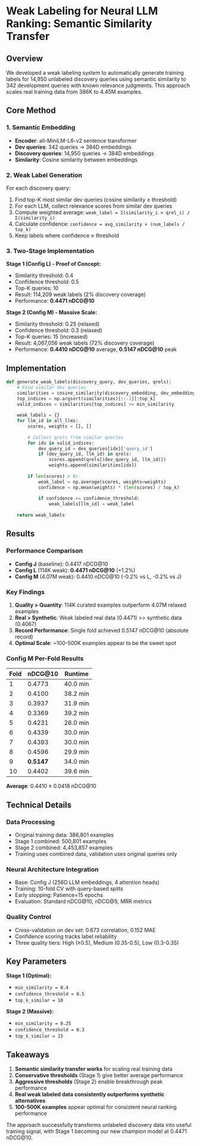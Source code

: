 # Weak Labeling for Neural LLM Ranking: Semantic Similarity Transfer

## Overview

We developed a weak labeling system to automatically generate training labels for 14,950 unlabeled discovery queries using semantic similarity to 342 development queries with known relevance judgments. This approach scales real training data from 386K to 4.45M examples.

## Core Method

### 1. Semantic Embedding
- **Encoder**: all-MiniLM-L6-v2 sentence transformer
- **Dev queries**: 342 queries → 384D embeddings  
- **Discovery queries**: 14,950 queries → 384D embeddings
- **Similarity**: Cosine similarity between embeddings

### 2. Weak Label Generation
For each discovery query:
1. Find top-K most similar dev queries (cosine similarity ≥ threshold)
2. For each LLM, collect relevance scores from similar dev queries
3. Compute weighted average: `weak_label = Σ(similarity_i × qrel_i) / Σ(similarity_i)`
4. Calculate confidence: `confidence = avg_similarity × (num_labels / top_k)`
5. Keep labels where confidence ≥ threshold

### 3. Two-Stage Implementation

**Stage 1 (Config L) - Proof of Concept:**
- Similarity threshold: 0.4
- Confidence threshold: 0.5  
- Top-K queries: 10
- Result: 114,209 weak labels (2% discovery coverage)
- Performance: **0.4471 nDCG@10**

**Stage 2 (Config M) - Massive Scale:**
- Similarity threshold: 0.25 (relaxed)
- Confidence threshold: 0.3 (relaxed)
- Top-K queries: 15 (increased)
- Result: 4,067,056 weak labels (72% discovery coverage)  
- Performance: **0.4410 nDCG@10** average, **0.5147 nDCG@10** peak

## Implementation

```python
def generate_weak_labels(discovery_query, dev_queries, qrels):
    # Find similar dev queries
    similarities = cosine_similarity(discovery_embedding, dev_embeddings)
    top_indices = np.argsort(similarities)[::-1][:top_k]
    valid_indices = similarities[top_indices] >= min_similarity
    
    weak_labels = {}
    for llm_id in all_llms:
        scores, weights = [], []
        
        # Collect qrels from similar queries
        for idx in valid_indices:
            dev_query_id = dev_queries[idx]['query_id']
            if (dev_query_id, llm_id) in qrels:
                scores.append(qrels[(dev_query_id, llm_id)])
                weights.append(similarities[idx])
        
        if len(scores) > 0:
            weak_label = np.average(scores, weights=weights)
            confidence = np.mean(weights) * (len(scores) / top_k)
            
            if confidence >= confidence_threshold:
                weak_labels[llm_id] = weak_label
    
    return weak_labels
```

## Results

### Performance Comparison
- **Config J** (baseline): 0.4417 nDCG@10
- **Config L** (114K weak): **0.4471 nDCG@10** (+1.2%)
- **Config M** (4.07M weak): 0.4410 nDCG@10 (-0.2% vs L, -0.2% vs J)

### Key Findings
1. **Quality > Quantity**: 114K curated examples outperform 4.07M relaxed examples
2. **Real > Synthetic**: Weak labeled real data (0.4471) >> synthetic data (0.4067)
3. **Record Performance**: Single fold achieved 0.5147 nDCG@10 (absolute record)
4. **Optimal Scale**: ~100-500K examples appear to be the sweet spot

### Config M Per-Fold Results
| Fold | nDCG@10 | Runtime |
|------|---------|---------|
| 1 | 0.4773 | 40.0 min |
| 2 | 0.4100 | 38.2 min |
| 3 | 0.3937 | 31.9 min |
| 4 | 0.3369 | 39.2 min |
| 5 | 0.4231 | 26.0 min |
| 6 | 0.4339 | 30.0 min |
| 7 | 0.4393 | 30.0 min |
| 8 | 0.4596 | 29.9 min |
| 9 | **0.5147** | 34.0 min |
| 10 | 0.4402 | 39.6 min |

**Average**: 0.4410 ± 0.0418 nDCG@10

## Technical Details

### Data Processing
- Original training data: 386,801 examples
- Stage 1 combined: 500,801 examples  
- Stage 2 combined: 4,453,857 examples
- Training uses combined data, validation uses original queries only

### Neural Architecture Integration  
- Base: Config J (256D LLM embeddings, 4 attention heads)
- Training: 10-fold CV with query-based splits
- Early stopping: Patience=15 epochs
- Evaluation: Standard nDCG@10, nDCG@5, MRR metrics

### Quality Control
- Cross-validation on dev set: 0.673 correlation, 0.152 MAE
- Confidence scoring tracks label reliability
- Three quality tiers: High (≥0.5), Medium (0.35-0.5), Low (0.3-0.35)

## Key Parameters

**Stage 1 (Optimal):**
- `min_similarity = 0.4`
- `confidence_threshold = 0.5`  
- `top_k_similar = 10`

**Stage 2 (Massive):**
- `min_similarity = 0.25`
- `confidence_threshold = 0.3`
- `top_k_similar = 15`

## Takeaways

1. **Semantic similarity transfer works** for scaling real training data
2. **Conservative thresholds** (Stage 1) give better average performance
3. **Aggressive thresholds** (Stage 2) enable breakthrough peak performance  
4. **Real weak labeled data consistently outperforms synthetic alternatives**
5. **100-500K examples** appear optimal for consistent neural ranking performance

The approach successfully transforms unlabeled discovery data into useful training signal, with Stage 1 becoming our new champion model at 0.4471 nDCG@10.